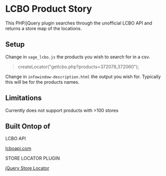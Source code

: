 # LCBO Product Story
This PHP/jQuery plugin searches through the unofficial LCBO API and returns a store map of the locations.

## Setup
Change in <code>sage_lcbo.js</code> the products you wish to search for in a csv.

>createLocator("getlcbo.php?products=372078,372060");

Change in <code>infowindow-description.html</code> the output you wish for. Typically this will be for the products names.

## Limitations
Currently does not support products with >100 stores

## Built Ontop of
LCBO API

[lcboapi.com](http://lcboapi.com/docs/stores-with-product)

STORE LOCATOR PLUGIN

[jQuery Store Locator](http://www.bjornblog.com/web/jquery-store-locator-plugin)
